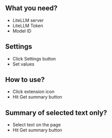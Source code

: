 
## What you need?
- LiteLLM server
- LiteLLM Token
- Model ID

## Settings
- Click Settings button
- Set values

## How to use?
- Click extension icon
- Hit Get summary button

## Summary of selected text only?
- Select text on the page
- Hit Get summary button
